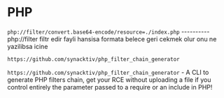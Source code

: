 # PHP

`php://filter/convert.base64-encode/resource=./index.php` ---------- php://filter filtr edir fayli hansisa formata belece geri cekmek olur onu ne yazilibsa icine

`https://github.com/synacktiv/php_filter_chain_generator`

`https://github.com/synacktiv/php_filter_chain_generator` - A CLI to generate PHP filters chain, get your RCE without uploading a file if you control entirely the parameter passed to a require or an include in PHP!
